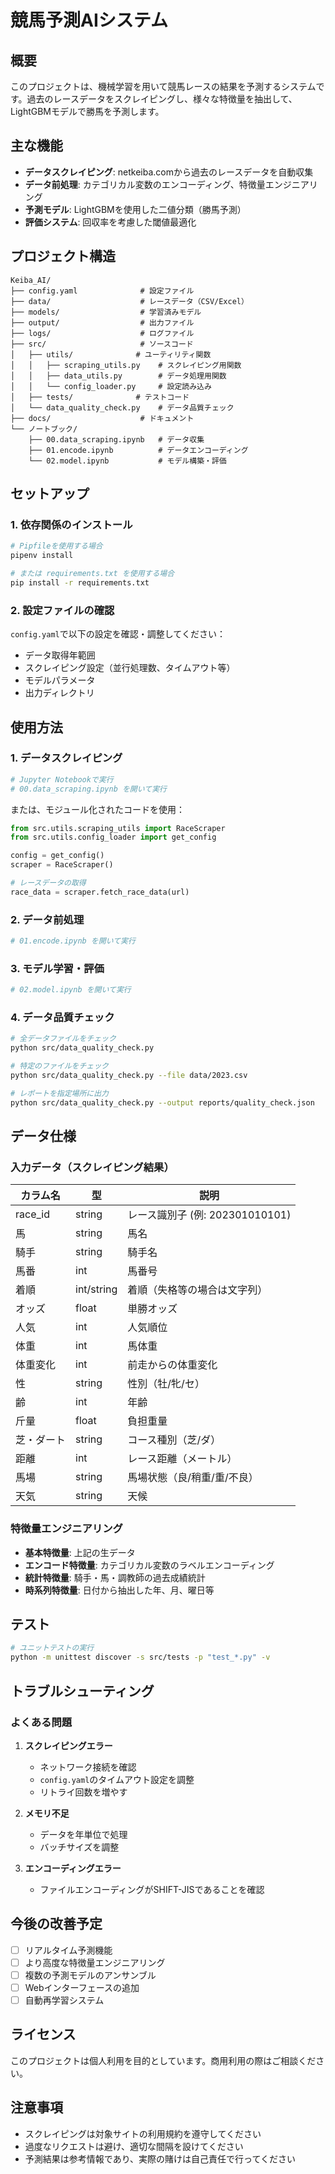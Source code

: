 # 競馬予測AIシステム

## 概要

このプロジェクトは、機械学習を用いて競馬レースの結果を予測するシステムです。過去のレースデータをスクレイピングし、様々な特徴量を抽出して、LightGBMモデルで勝馬を予測します。

## 主な機能

- **データスクレイピング**: netkeiba.comから過去のレースデータを自動収集
- **データ前処理**: カテゴリカル変数のエンコーディング、特徴量エンジニアリング
- **予測モデル**: LightGBMを使用した二値分類（勝馬予測）
- **評価システム**: 回収率を考慮した閾値最適化

## プロジェクト構造

```
Keiba_AI/
├── config.yaml              # 設定ファイル
├── data/                    # レースデータ（CSV/Excel）
├── models/                  # 学習済みモデル
├── output/                  # 出力ファイル
├── logs/                    # ログファイル
├── src/                     # ソースコード
│   ├── utils/              # ユーティリティ関数
│   │   ├── scraping_utils.py    # スクレイピング用関数
│   │   ├── data_utils.py        # データ処理用関数
│   │   └── config_loader.py     # 設定読み込み
│   ├── tests/              # テストコード
│   └── data_quality_check.py    # データ品質チェック
├── docs/                    # ドキュメント
└── ノートブック/
    ├── 00.data_scraping.ipynb   # データ収集
    ├── 01.encode.ipynb          # データエンコーディング
    └── 02.model.ipynb           # モデル構築・評価
```

## セットアップ

### 1. 依存関係のインストール

```bash
# Pipfileを使用する場合
pipenv install

# または requirements.txt を使用する場合
pip install -r requirements.txt
```

### 2. 設定ファイルの確認

`config.yaml`で以下の設定を確認・調整してください：

- データ取得年範囲
- スクレイピング設定（並行処理数、タイムアウト等）
- モデルパラメータ
- 出力ディレクトリ

## 使用方法

### 1. データスクレイピング

```python
# Jupyter Notebookで実行
# 00.data_scraping.ipynb を開いて実行
```

または、モジュール化されたコードを使用：

```python
from src.utils.scraping_utils import RaceScraper
from src.utils.config_loader import get_config

config = get_config()
scraper = RaceScraper()

# レースデータの取得
race_data = scraper.fetch_race_data(url)
```

### 2. データ前処理

```python
# 01.encode.ipynb を開いて実行
```

### 3. モデル学習・評価

```python
# 02.model.ipynb を開いて実行
```

### 4. データ品質チェック

```bash
# 全データファイルをチェック
python src/data_quality_check.py

# 特定のファイルをチェック
python src/data_quality_check.py --file data/2023.csv

# レポートを指定場所に出力
python src/data_quality_check.py --output reports/quality_check.json
```

## データ仕様

### 入力データ（スクレイピング結果）

| カラム名 | 型 | 説明 |
|---------|-----|------|
| race_id | string | レース識別子 (例: 202301010101) |
| 馬 | string | 馬名 |
| 騎手 | string | 騎手名 |
| 馬番 | int | 馬番号 |
| 着順 | int/string | 着順（失格等の場合は文字列） |
| オッズ | float | 単勝オッズ |
| 人気 | int | 人気順位 |
| 体重 | int | 馬体重 |
| 体重変化 | int | 前走からの体重変化 |
| 性 | string | 性別（牡/牝/セ） |
| 齢 | int | 年齢 |
| 斤量 | float | 負担重量 |
| 芝・ダート | string | コース種別（芝/ダ） |
| 距離 | int | レース距離（メートル） |
| 馬場 | string | 馬場状態（良/稍重/重/不良） |
| 天気 | string | 天候 |

### 特徴量エンジニアリング

- **基本特徴量**: 上記の生データ
- **エンコード特徴量**: カテゴリカル変数のラベルエンコーディング
- **統計特徴量**: 騎手・馬・調教師の過去成績統計
- **時系列特徴量**: 日付から抽出した年、月、曜日等

## テスト

```bash
# ユニットテストの実行
python -m unittest discover -s src/tests -p "test_*.py" -v
```

## トラブルシューティング

### よくある問題

1. **スクレイピングエラー**
   - ネットワーク接続を確認
   - `config.yaml`のタイムアウト設定を調整
   - リトライ回数を増やす

2. **メモリ不足**
   - データを年単位で処理
   - バッチサイズを調整

3. **エンコーディングエラー**
   - ファイルエンコーディングがSHIFT-JISであることを確認

## 今後の改善予定

- [ ] リアルタイム予測機能
- [ ] より高度な特徴量エンジニアリング
- [ ] 複数の予測モデルのアンサンブル
- [ ] Webインターフェースの追加
- [ ] 自動再学習システム

## ライセンス

このプロジェクトは個人利用を目的としています。商用利用の際はご相談ください。

## 注意事項

- スクレイピングは対象サイトの利用規約を遵守してください
- 過度なリクエストは避け、適切な間隔を設けてください
- 予測結果は参考情報であり、実際の賭けは自己責任で行ってください